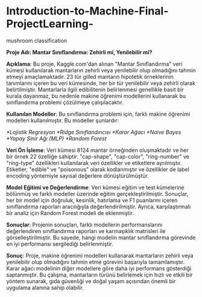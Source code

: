 # Introduction-to-Machine-Final-ProjectLearning-
mushroom classification

**Proje Adı: Mantar Sınıflandırma: Zehirli mi, Yenilebilir mi?**

**Açıklama**: Bu proje, Kaggle.com'dan alınan "Mantar Sınıflandırma" veri kümesi kullanılarak mantarların zehirli veya yenilebilir olup olmadığını tahmin etmeyi amaçlamaktadır. 23 tür gilled mantarın hipotetik örneklerinin tanımlarını içeren bu veri kümesinde, her bir tür yenilebilir veya zehirli olarak belirtilmiştir. Mantarlarla ilgili edibilitenin belirlenmesi genellikle basit bir kurala dayanmaz, bu nedenle makine öğrenimi modellerini kullanarak bu sınıflandırma problemi çözülmeye çalışılacaktır.

**Kullanılan Modeller**: Bu sınıflandırma problemi için, farklı makine öğrenimi modelleri kullanılmıştır. Bu modeller şunlardır:


_*Lojistik Regresyon
*Ridge Sınıflandırıcısı
*Karar Ağacı
*Naive Bayes
*Yapay Sinir Ağı (MLP)
*Random Forest_

**Veri Ön İşleme**: Veri kümesi 8124 mantar örneğinden oluşmaktadır ve her bir örnek 22 özelliğe sahiptir. "cap-shape", "cap-color", "ring-number" ve "ring-type" özellikleri kullanılarak veri özellikler ve etiketlere ayrılmıştır. Etiketler, "edible" ve "poisonous" olarak kodlanmıştır ve özellikler de label encoding yöntemiyle sayısal değerlere dönüştürülmüştür.

**Model Eğitimi ve Değerlendirme**: Veri kümesi eğitim ve test kümelerine bölünmüş ve farklı modeller üzerinde eğitim gerçekleştirilmiştir. Sonuçlar, her bir model için doğruluk, kesinlik, hatırlama ve F1 puanlarını içeren sınıflandırma raporları aracılığıyla değerlendirilmiştir. Ayrıca, karşılaştırmalı bir analiz için Random Forest modeli de eklenmiştir.

**Sonuçlar**: Projenin sonuçları, farklı modellerin performanslarını değerlendiren sınıflandırma raporları ve karmaşıklık matrisleri ile görselleştirilmiştir. Bu sayede, hangi modelin mantar sınıflandırma görevinde en iyi performansı sergilediği belirlenmiştir.

**Sonuç**: Proje, makine öğrenimi modelleri kullanarak mantarların zehirli veya yenilebilir olup olmadığını tahmin etme görevini başarıyla tamamlamıştır. Karar ağacı modelinin diğer modellere göre daha iyi performans gösterdiği saptanmıştır. Bu çalışma, mantarların türünü belirlemek için hızlı ve etkili bir yöntem sunarak, gıda güvenliği ve doğal yaşam açısından önemli bir uygulama alanına sahip olabilir.
